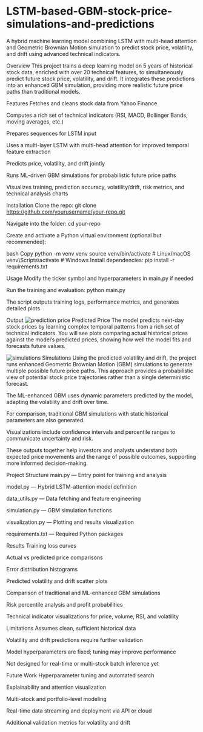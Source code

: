 # LSTM-based-GBM-stock-price-simulations-and-predictions

A hybrid machine learning model combining LSTM with multi-head attention and Geometric Brownian Motion simulation to predict stock price, volatility, and drift using advanced technical indicators.

Overview
This project trains a deep learning model on 5 years of historical stock data, enriched with over 20 technical features, to simultaneously predict future stock price, volatility, and drift. It integrates these predictions into an enhanced GBM simulation, providing more realistic future price paths than traditional models.

Features
Fetches and cleans stock data from Yahoo Finance

Computes a rich set of technical indicators (RSI, MACD, Bollinger Bands, moving averages, etc.)

Prepares sequences for LSTM input

Uses a multi-layer LSTM with multi-head attention for improved temporal feature extraction

Predicts price, volatility, and drift jointly

Runs ML-driven GBM simulations for probabilistic future price paths

Visualizes training, prediction accuracy, volatility/drift, risk metrics, and technical analysis charts

Installation
Clone the repo:
git clone https://github.com/yourusername/your-repo.git

Navigate into the folder:
cd your-repo

Create and activate a Python virtual environment (optional but recommended):

bash
Copy
python -m venv venv
source venv/bin/activate  # Linux/macOS
venv\Scripts\activate     # Windows
Install dependencies:
pip install -r requirements.txt

Usage
Modify the ticker symbol and hyperparameters in main.py if needed

Run the training and evaluation:
python main.py

The script outputs training logs, performance metrics, and generates detailed plots

Output
![prediction price](https://github.com/user-attachments/assets/23362467-9dd4-4698-8130-7b037addc5d1)
Predicted Price
The model predicts next-day stock prices by learning complex temporal patterns from a rich set of technical indicators. You will see plots comparing actual historical prices against the model’s predicted prices, showing how well the model fits and forecasts future values.

![simulations](https://github.com/user-attachments/assets/93862422-a237-4ea8-acee-991b0d1754a9)
Simulations
Using the predicted volatility and drift, the project runs enhanced Geometric Brownian Motion (GBM) simulations to generate multiple possible future price paths. This approach provides a probabilistic view of potential stock price trajectories rather than a single deterministic forecast.

The ML-enhanced GBM uses dynamic parameters predicted by the model, adapting the volatility and drift over time.

For comparison, traditional GBM simulations with static historical parameters are also generated.

Visualizations include confidence intervals and percentile ranges to communicate uncertainty and risk.

These outputs together help investors and analysts understand both expected price movements and the range of possible outcomes, supporting more informed decision-making.

Project Structure
main.py — Entry point for training and analysis

model.py — Hybrid LSTM-attention model definition

data_utils.py — Data fetching and feature engineering

simulation.py — GBM simulation functions

visualization.py — Plotting and results visualization

requirements.txt — Required Python packages

Results
Training loss curves

Actual vs predicted price comparisons

Error distribution histograms

Predicted volatility and drift scatter plots

Comparison of traditional and ML-enhanced GBM simulations

Risk percentile analysis and profit probabilities

Technical indicator visualizations for price, volume, RSI, and volatility

Limitations
Assumes clean, sufficient historical data

Volatility and drift predictions require further validation

Model hyperparameters are fixed; tuning may improve performance

Not designed for real-time or multi-stock batch inference yet

Future Work
Hyperparameter tuning and automated search

Explainability and attention visualization

Multi-stock and portfolio-level modeling

Real-time data streaming and deployment via API or cloud

Additional validation metrics for volatility and drift
